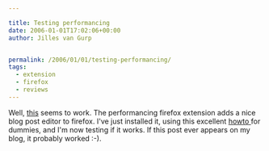 ```yaml
---

title: Testing performancing
date: 2006-01-01T17:02:06+00:00
author: Jilles van Gurp


permalink: /2006/01/01/testing-performancing/
tags:
  - extension
  - firefox
  - reviews
---
```

Well, [this](http://performancing.com/firefox) seems to work. The performancing firefox extension adds a nice blog post editor to firefox. I've just installed it, using this excellent [howto ](http://performancing.com/node/580)for dummies, and I'm now testing if it works. If this post ever appears on my blog, it probably worked :-).